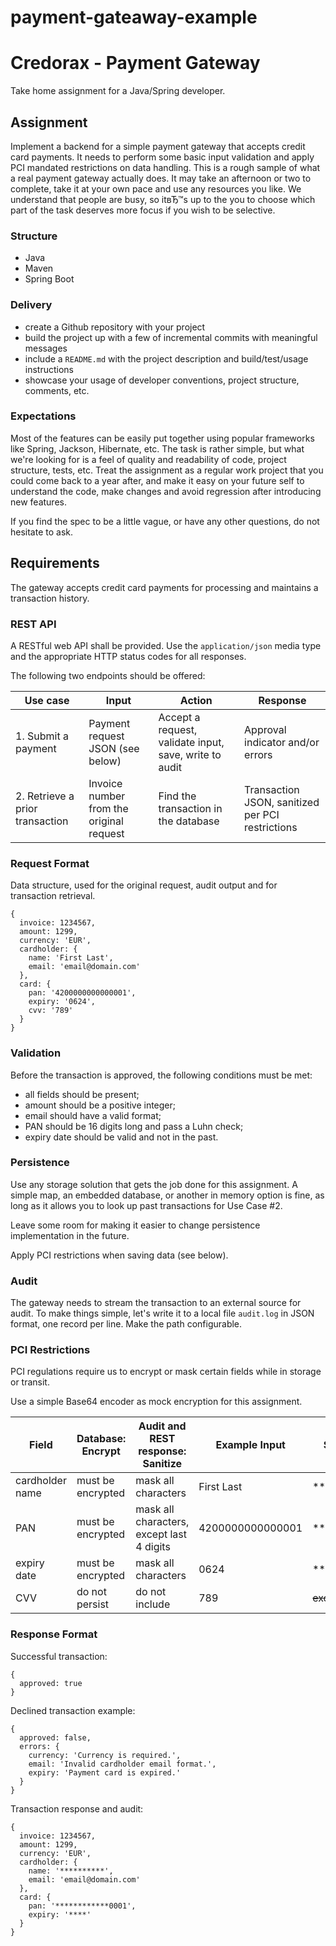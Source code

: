 # payment-gateaway-example

# Credorax - Payment Gateway

Take home assignment for a Java/Spring developer.

## Assignment

Implement a backend for a simple payment gateway that accepts credit card payments.
It needs to perform some basic input validation and apply PCI mandated restrictions
on data handling. This is a rough sample of what a real payment gateway actually does.
It may take an afternoon or two to complete, take it at your own pace and use any
resources you like. We understand that people are busy, so itвЂ™s up to the you to
choose which part of the task deserves more focus if you wish to be selective. 

### Structure

* Java
* Maven
* Spring Boot

### Delivery

* create a Github repository with your project
* build the project up with a few of incremental commits with meaningful messages
* include a `README.md` with the project description and build/test/usage instructions
* showcase your usage of developer conventions, project structure, comments, etc.

### Expectations

Most of the features can be easily put together using popular frameworks like Spring,
Jackson, Hibernate, etc. The task is rather simple, but what we're looking for is a feel
of quality and readability of code, project structure, tests, etc. Treat the assignment
as a regular work project that you could come back to a year after, and make it easy on
your future self to understand the code, make changes and avoid regression after
introducing new features.

If you find the spec to be a little vague, or have any other questions, do not hesitate to ask.

## Requirements

The gateway accepts credit card payments for processing and maintains a transaction history.

### REST API

A RESTful web API shall be provided. Use the `application/json` media type and the
appropriate HTTP status codes for all responses.

The following two endpoints should be offered:

| Use case | Input | Action | Response |
| --- | --- | --- | --- |
| 1. Submit a payment | Payment request JSON (see below) | Accept a request, validate input, save, write to audit | Approval indicator and/or errors |
| 2. Retrieve a prior transaction | Invoice number from the original request | Find the transaction in the database | Transaction JSON, sanitized per PCI restrictions |

### Request Format

Data structure, used for the original request, audit output and for transaction retrieval.
```
{
  invoice: 1234567,
  amount: 1299,
  currency: 'EUR',
  cardholder: {
    name: 'First Last',
    email: 'email@domain.com'
  },
  card: {
    pan: '4200000000000001',
    expiry: '0624',
    cvv: '789'
  }
}
```

### Validation

Before the transaction is approved, the following conditions must be met:

* all fields should be present;
* amount should be a positive integer;
* email should have a valid format;
* PAN should be 16 digits long and pass a Luhn check;
* expiry date should be valid and not in the past.

### Persistence

Use any storage solution that gets the job done for this assignment. A simple map,
an embedded database, or another in memory option is fine, as long as it allows
you to look up past transactions for Use Case #2.

Leave some room for making it easier to change persistence implementation in the future.

Apply PCI restrictions when saving data (see below).

### Audit

The gateway needs to stream the transaction to an external source for audit.
To make things simple, let's write it to a local file `audit.log` in JSON format, one record per line.
Make the path configurable.

### PCI Restrictions

PCI regulations require us to encrypt or mask certain fields while in storage or transit.

Use a simple Base64 encoder as mock encryption for this assignment.

| Field | Database: Encrypt | Audit and REST response: Sanitize | Example Input | Sanitized Output |
| --- | --- | --- | --- | --- |
| cardholder name| must be encrypted | mask all characters | First Last | ********** |
| PAN | must be encrypted | mask all characters, except last 4 digits| 4200000000000001 | ************0001 |
| expiry date | must be encrypted | mask all characters | 0624 | **** |
| CVV | do not persist | do not include | 789 | ~~excluded~~ |

### Response Format

Successful transaction:
```
{
  approved: true
}
```

Declined transaction example:
```
{
  approved: false,
  errors: {
    currency: 'Currency is required.',
    email: 'Invalid cardholder email format.',
    expiry: 'Payment card is expired.'
  }
}
```

Transaction response and audit:
```
{
  invoice: 1234567,
  amount: 1299,
  currency: 'EUR',
  cardholder: {
    name: '**********',
    email: 'email@domain.com'
  },
  card: {
    pan: '************0001',
    expiry: '****'
  }
}
```
